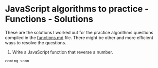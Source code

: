 # JavaScript algorithms to practice - Functions - Solutions

These are the solutions I worked out for the practice algorithms questions compiled in the [functions.md](functions.md) file. There might be other and more efficient ways to resolve the questions.

1. Write a JavaScript function that reverse a number.

```js
coming soon
```
